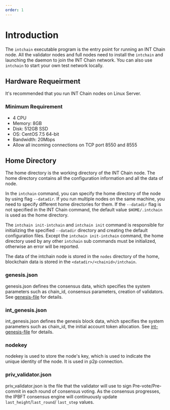```yaml
---
order: 1
---
```


# Introduction

The `intchain` executable program is the entry point for running an INT Chain node. 
All the validator nodes and full nodes need to install the `intchain` and launching the daemon to join the INT Chain network. 
You can also use `intchain` to start your own test network locally.

## Hardware Requeirment

It's recommended that you run INT Chain nodes on Linux Server.

### Minimum Requirement

- 4 CPU
- Memory: 8GB
- Disk: 512GB SSD
- OS: CentOS 7.5 64-bit
- Bandwidth: 20Mbps
- Allow all incoming connections on TCP port 8550 and 8555

## Home Directory

The home directory is the working directory of the INT Chain node. The home directory contains all the configuration information and all the data of node.

In the `intchain` command, you can specify the home directory of the node by using flag `--datadir`. 
If you run multiple nodes on the same machine, you need to specify different home directories for them. 
If the `--datadir` flag is not specified in the INT Chain command, the default value `$HOME/.intchain` is used as the home directory.

The `intchain init-intchain` and `intchain init` command is responsible for initializing the specified `--datadir` directory and creating the default configuration files. 
Except the `intchain init-intchain` command, the home directory used by any other `intchain` sub commands must be initialized, otherwise an error will be reported.

The data of the intchain node is stored in the `nodes` directory of the home, blockchain data is stored in the `<datadir>/<chainid>/intchain`.


### genesis.json

genesis.json defines the consensus data, which specifies the system parameters such as chain_id, consensus parameters, creation of validators. 
See [genesis-file](../concepts/3-genesis-file.md) for details.


### int_genesis.json

int_genesis.json defines the genesis block data, which specifies the system parameters such as chain_id, the initial account token allocation. 
See [int-genesis-file](../concepts/3-genesis-file.md) for details.


### nodekey

nodekey is used to store the node's key, which is used to indicate the unique identity of the node. It is used in p2p connection.

### priv_validator.json

priv_validator.json is the file that the validator will use to sign Pre-vote/Pre-commit in each round of consensus voting. 
As the consensus progresses, the IPBFT consensus engine will continuously update `last_height`/`last_round`/ `last_step` values.


